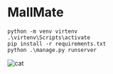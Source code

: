 <h1>MallMate</h1>

``` shell
python -m venv virtenv 
.\virtenv\Scripts\activate 
pip install -r requirements.txt
python .\manage.py runserver
```


   ![cat](https://github.com/RomanSukhai/MallMate/assets/118640498/488761ad-a13a-438b-82df-02a00ef1bcc3)

